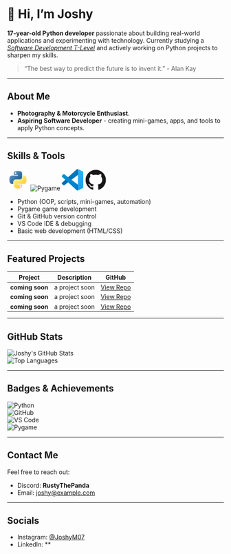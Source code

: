 # 👋 Hi, I’m Joshy

**17-year-old Python developer** passionate about building real-world applications and experimenting with technology. Currently studying a [*Software Development T-Level*](https://www.tlevels.gov.uk/students/subjects/digital-software-development) and actively working on Python projects to sharpen my skills.  
> “The best way to predict the future is to invent it.” - Alan Kay

---


## About Me
- **Photography & Motorcycle Enthusiast**.  
- **Aspiring Software Developer** - creating mini-games, apps, and tools to apply Python concepts.  


---


## Skills & Tools
<p align="left">
  <img src="https://raw.githubusercontent.com/devicons/devicon/master/icons/python/python-original.svg" alt="Python" width="50" height="50"/>
  <img src="https://www.pygame.org/images/logo_lofi.png" alt="Pygame" width="100" height="50"/>
  <img src="https://raw.githubusercontent.com/devicons/devicon/master/icons/vscode/vscode-original.svg" alt="VS Code" width="50" height="50"/>
  <img src="https://raw.githubusercontent.com/devicons/devicon/master/icons/github/github-original.svg" alt="GitHub" width="50" height="50"/>
</p>

- Python (OOP, scripts, mini-games, automation)  
- Pygame game development  
- Git & GitHub version control  
- VS Code IDE & debugging  
- Basic web development (HTML/CSS)  


---


## Featured Projects

| Project | Description | GitHub |
|---------|-------------|--------|
| **coming soon** | a project soon | [View Repo](https://github.com/JoshyTheDev/) |
| **coming soon** | a project soon | [View Repo](https://github.com/JoshyTheDev/) |
| **coming soon** | a project soon | [View Repo](https://github.com/JoshyTheDev/) |


---


## GitHub Stats
![Joshy's GitHub Stats](https://github-readme-stats.vercel.app/api?username=JoshyTheDev&show_icons=true&theme=dark)  
![Top Languages](https://github-readme-stats.vercel.app/api/top-langs/?username=JoshyTheDev&layout=compact&theme=dark)  


---


## Badges & Achievements
![Python](https://img.shields.io/badge/Python-3.11-blue?style=for-the-badge&logo=python&logoColor=white)  
![GitHub](https://img.shields.io/badge/GitHub-Profile-black?style=for-the-badge&logo=github&logoColor=white)  
![VS Code](https://img.shields.io/badge/VS_Code-IDE-blue?style=for-the-badge&logo=visual-studio-code&logoColor=white)  
![Pygame](https://img.shields.io/badge/Pygame-GameDev-ff69b4?style=for-the-badge)  


---


## Contact Me
Feel free to reach out:  
- Discord: **RustyThePanda**  
- Email: <joshy@example.com>  


---


## Socials
- Instagram: [@JoshyM07](https://www.instagram.com/JoshyM07)  
- LinkedIn: **


